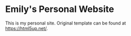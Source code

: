 # Emily's Personal Website
This is my personal site. Original template can be found at https://html5up.net/.
